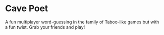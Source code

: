 # Cave Poet

A fun multiplayer word-guessing in the family of Taboo-like games but with a fun twist.  Grab your friends and play!



